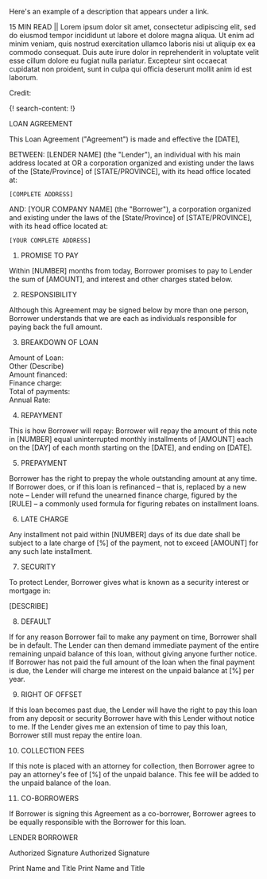 Here's an example of a description that appears under a link.

15 MIN READ || Lorem ipsum dolor sit amet, consectetur adipiscing elit, sed do eiusmod tempor incididunt ut labore et dolore magna aliqua. Ut enim ad minim veniam, quis nostrud exercitation ullamco laboris nisi ut aliquip ex ea commodo consequat. Duis aute irure dolor in reprehenderit in voluptate velit esse cillum dolore eu fugiat nulla pariatur. Excepteur sint occaecat cupidatat non proident, sunt in culpa qui officia deserunt mollit anim id est laborum.

Credit: []()

{! search-content: !}

LOAN AGREEMENT


This Loan Agreement ("Agreement") is made and effective the [DATE],


BETWEEN:	[LENDER NAME] (the "Lender"), an individual with his main address located at OR a corporation organized and existing under the laws of the [State/Province] of [STATE/PROVINCE], with its head office located at:

	[COMPLETE ADDRESS]


AND:	[YOUR COMPANY NAME] (the "Borrower"), a corporation organized and existing under the laws of the [State/Province] of [STATE/PROVINCE], with its head office located at:

	[YOUR COMPLETE ADDRESS] 


1.	PROMISE TO PAY

Within [NUMBER] months from today, Borrower promises to pay to Lender the sum of [AMOUNT], and interest and other charges stated below.


2.	RESPONSIBILITY 

Although this Agreement may be signed below by more than one person, Borrower understands that we are each as individuals responsible for paying back the full amount.


3.	BREAKDOWN OF LOAN 

Amount of Loan:					
Other (Describe)				
Amount financed:				
Finance charge:					
Total of payments:				
Annual Rate:				 

4.	REPAYMENT

This is how Borrower will repay: Borrower will repay the amount of this note in [NUMBER] equal uninterrupted monthly installments of [AMOUNT] each on the [DAY] of each month starting on the [DATE], and ending on [DATE].


 
5.	PREPAYMENT

Borrower has the right to prepay the whole outstanding amount at any time. If Borrower does, or if this loan is refinanced – that is, replaced by a new note – Lender will refund the unearned finance charge, figured by the [RULE] – a commonly used formula for figuring rebates on installment loans.


6.	LATE CHARGE

Any installment not paid within [NUMBER] days of its due date shall be subject to a late charge of [%] of the payment, not to exceed [AMOUNT] for any such late installment.


7.	SECURITY 

To protect Lender, Borrower gives what is known as a security interest or mortgage in: 

[DESCRIBE]


8.	DEFAULT 

If for any reason Borrower fail to make any payment on time, Borrower shall be in default. The Lender can then demand immediate payment of the entire remaining unpaid balance of this loan, without giving anyone further notice. If Borrower has not paid the full amount of the loan when the final payment is due, the Lender will charge me interest on the unpaid balance at [%] per year.


9.	RIGHT OF OFFSET 

If this loan becomes past due, the Lender will have the right to pay this loan from any deposit or security Borrower have with this Lender without notice to me. If the Lender gives me an extension of time to pay this loan, Borrower still must repay the entire loan.


10.	COLLECTION FEES

If this note is placed with an attorney for collection, then Borrower agree to pay an attorney's fee of [%] of the unpaid balance. This fee will be added to the unpaid balance of the loan.


11.	CO-BORROWERS

If Borrower is signing this Agreement as a co-borrower, Borrower agrees to be equally responsible with the Borrower for this loan.


LENDER						BORROWER



													
Authorized Signature	Authorized Signature

													
Print Name and Title	Print Name and Title


